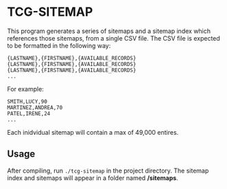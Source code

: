 # TCG-SITEMAP

This program generates a series of sitemaps and a sitemap index which references those sitemaps, from a single CSV file. The CSV file is expected to be formatted in the following way:

```
{LASTNAME},{FIRSTNAME},{AVAILABLE_RECORDS}
{LASTNAME},{FIRSTNAME},{AVAILABLE_RECORDS}
{LASTNAME},{FIRSTNAME},{AVAILABLE_RECORDS}
...
```

For example:

```
SMITH,LUCY,90
MARTINEZ,ANDREA,70
PATEL,IRENE,24
...
```

Each inidvidual sitemap will contain a max of 49,000 entires.

## Usage

After compiling, run `./tcg-sitemap` in the project directory. The sitemap index and sitemaps will appear in a folder named **/sitemaps**.